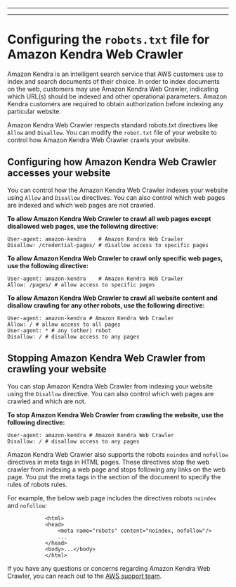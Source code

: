 --------

--------

# Configuring the `robots.txt` file for Amazon Kendra Web Crawler<a name="stop-web-crawler"></a>

Amazon Kendra is an intelligent search service that AWS customers use to index and search documents of their choice\. In order to index documents on the web, customers may use Amazon Kendra Web Crawler, indicating which URL\(s\) should be indexed and other operational parameters\. Amazon Kendra customers are required to obtain authorization before indexing any particular website\.

Amazon Kendra Web Crawler respects standard robots\.txt directives like `Allow` and `Disallow`\. You can modify the `robot.txt` file of your website to control how Amazon Kendra Web Crawler crawls your website\.

## Configuring how Amazon Kendra Web Crawler accesses your website<a name="configure-web-crawler-website-access"></a>

You can control how the Amazon Kendra Web Crawler indexes your website using `Allow` and `Disallow` directives\. You can also control which web pages are indexed and which web pages are not crawled\.

**To allow Amazon Kendra Web Crawler to crawl all web pages except disallowed web pages, use the following directive:**

```
User-agent: amazon-kendra    # Amazon Kendra Web Crawler
Disallow: /credential-pages/ # disallow access to specific pages
```

**To allow Amazon Kendra Web Crawler to crawl only specific web pages, use the following directive:**

```
User-agent: amazon-kendra    # Amazon Kendra Web Crawler
Allow: /pages/ # allow access to specific pages
```

**To allow Amazon Kendra Web Crawler to crawl all website content and disallow crawling for any other robots, use the following directive:**

```
User-agent: amazon-kendra # Amazon Kendra Web Crawler
Allow: / # allow access to all pages
User-agent: * # any (other) robot
Disallow: / # disallow access to any pages
```

## Stopping Amazon Kendra Web Crawler from crawling your website<a name="stop-web-crawler-access"></a>

You can stop Amazon Kendra Web Crawler from indexing your website using the `Disallow` directive\. You can also control which web pages are crawled and which are not\.

**To stop Amazon Kendra Web Crawler from crawling the website, use the following directive:**

```
User-agent: amazon-kendra # Amazon Kendra Web Crawler
Disallow: / # disallow access to any pages
```

Amazon Kendra Web Crawler also supports the robots `noindex` and `nofollow` directives in meta tags in HTML pages\. These directives stop the web crawler from indexing a web page and stops following any links on the web page\. You put the meta tags in the section of the document to specify the rules of robots rules\.

For example, the below web page includes the directives robots `noindex` and `nofollow`:

```
            <html>
            <head>
                <meta name="robots" content="noindex, nofollow"/>
                ...
            </head>
            <body>...</body>
            </html>
```

If you have any questions or concerns regarding Amazon Kendra Web Crawler, you can reach out to the [AWS support team](https://aws.amazon.com/contact-us/?nc1=f_m)\.